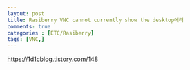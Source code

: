 ```yaml
---
layout: post
title: Rasiberry VNC cannot currently show the desktop에러
comments: true
categories : [ETC/Rasiberry]
tags: [VNC,]
---
```



https://1d1cblog.tistory.com/148